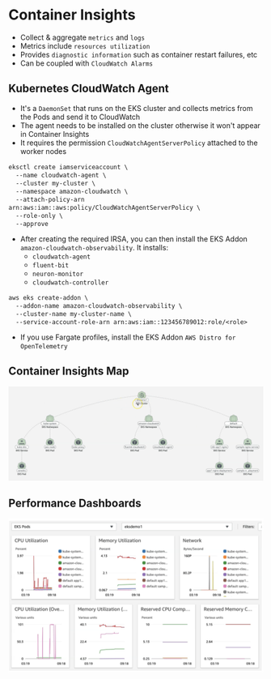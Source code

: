# Container Insights

- Collect & aggregate `metrics` and `logs`
- Metrics include `resources utilization`
- Provides `diagnostic information` such as container restart failures, etc
- Can be coupled with `CloudWatch Alarms`

## Kubernetes CloudWatch Agent

- It's a `DaemonSet` that runs on the EKS cluster and collects metrics from the Pods and send it to CloudWatch
- The agent needs to be installed on the cluster otherwise it won't appear in Container Insights
- It requires the permission `CloudWatchAgentServerPolicy` attached to the worker nodes

```shell
eksctl create iamserviceaccount \
  --name cloudwatch-agent \
  --cluster my-cluster \
  --namespace amazon-cloudwatch \
  --attach-policy-arn arn:aws:iam::aws:policy/CloudWatchAgentServerPolicy \
  --role-only \
  --approve
```

- After creating the required IRSA, you can then install the EKS Addon `amazon-cloudwatch-observability`. It installs:
  - `cloudwatch-agent`
  - `fluent-bit`
  - `neuron-monitor`
  - `cloudwatch-controller`

```shell
aws eks create-addon \
  --addon-name amazon-cloudwatch-observability \
  --cluster-name my-cluster-name \
  --service-account-role-arn arn:aws:iam::123456789012:role/<role>
```

- If you use Fargate profiles, install the EKS Addon `AWS Distro for OpenTelemetry`

## Container Insights Map

![Container Insights Map](.images/container-insights-map.png)

## Performance Dashboards

![Performance Dashboard](.images/performance-dashboard.png)
